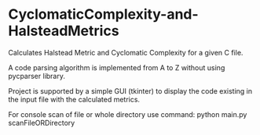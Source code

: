 # CyclomaticComplexity-and-HalsteadMetrics
Calculates Halstead Metric and Cyclomatic Complexity for a given C file.

A code parsing algorithm is implemented from A to Z without using pycparser library.

Project is supported by a simple GUI (tkinter) to display the code existing in the input file with the calculated metrics.

For console scan of file or whole directory use command: 
python main.py scanFileORDirectory <pathToFileOrDirectory>